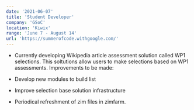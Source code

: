 ```yaml
---
date: '2021-06-07'
title: 'Student Developer'
company: 'GSoC'
location: 'Kiwix'
range: 'June 7 - August 14'
url: 'https://summerofcode.withgoogle.com/'
---
```


- Currently developing Wikipedia article assessment solution called WP1 selections. This soltutions allow users to make selections based on WP1 assessments.
  Improvements to be made:

- Develop new modules to build list
- Improve selection base solution infrastructure
- Periodical refreshment of zim files in zimfarm.
